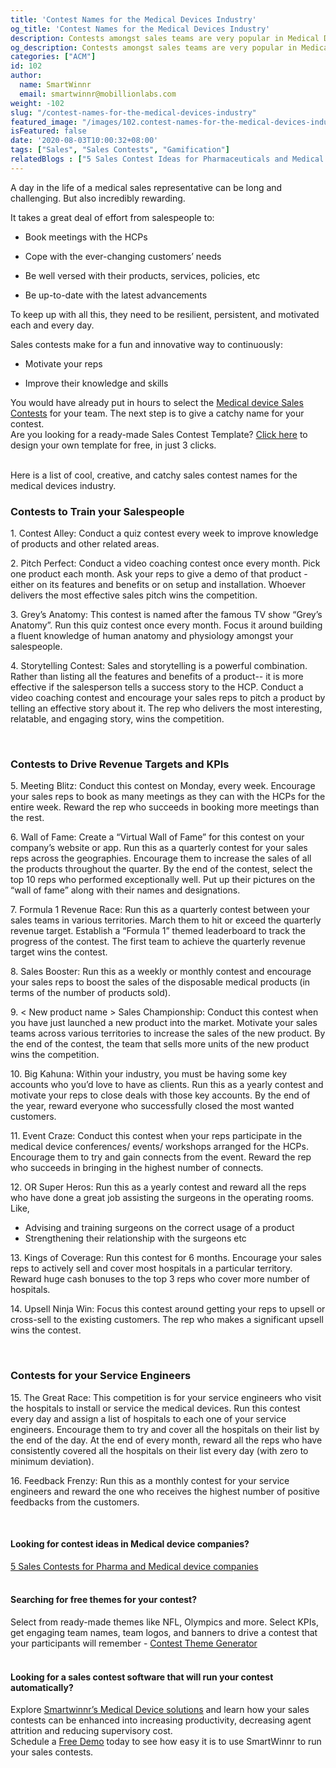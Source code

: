 ```yaml
---
title: 'Contest Names for the Medical Devices Industry'
og_title: 'Contest Names for the Medical Devices Industry'
description: Contests amongst sales teams are very popular in Medical Devices. It could be to drive sales targets or to make learning fun and exciting. Here are some cool, creative, and catchy sales contest names.
og_description: Contests amongst sales teams are very popular in Medical Devices. It could be to drive sales targets or to make learning fun and exciting. Here are some cool, creative, and catchy sales contest names.
categories: ["ACM"]
id: 102
author:
  name: SmartWinnr
  email: smartwinnr@mobillionlabs.com
weight: -102
slug: "/contest-names-for-the-medical-devices-industry"
featured_image: "/images/102.contest-names-for-the-medical-devices-industry.jpg"
isFeatured: false
date: '2020-08-03T10:00:32+08:00'
tags: ["Sales", "Sales Contests", "Gamification"]
relatedBlogs : ["5 Sales Contest Ideas for Pharmaceuticals and Medical Devices Companies", "Top 20 Sales Contest Names", "25 Creative Sales Team Names", "23 Sales incentive ideas to keep your sales team motivated", "Sales Contest Communication Template"]
---
```


A day in the life of a medical sales representative can be long and challenging. But also incredibly rewarding. 

It takes a great deal of effort from salespeople to:

* Book meetings with the HCPs

* Cope with the ever-changing customers’ needs

* Be well versed with their products, services, policies, etc

* Be up-to-date with the latest advancements

To keep up with all this, they need to be resilient, persistent, and motivated each and every day.

Sales contests make for a fun and innovative way to continuously: 

* Motivate your reps 

* Improve their knowledge and skills

<!-- <div class="ml_text_italic ml-margin-bottom10">Looking for some creative medical sales contest ideas? Read our article on <a href="https://www.smartwinnr.com/post/5-sales-contests-for-pharma-and-medical-device-companies/" target="_blank" class="ml-desc-text">5 Sales Contest Ideas for Pharmaceuticals and Medical Devices Companies</a></div>  

Once you select a contest idea that is suitable for your team and business scenario, you need to give it a catchy name.  -->

<div class="">You would have already put in hours to select the <a href="https://smartwinnr.com/post/5-sales-contests-for-pharma-and-medical-device-companies/" target="_blank" class="ml_custom_link">Medical device Sales Contests</a> for your team. The next step is to give a catchy name for your contest.</div>

<div class="ml_pro_tip ml-margin-top20">
  Are you looking for a ready-made <span class="ml_text_bold">Sales Contest Template?</span> <a href="https://tools.smartwinnr.com/#/contest-theme-generator" target="_blank" class="ml_custom_link">Click here</a> to design your own template for free, in just 3 clicks.
</div>

<br>

Here is a list of cool, creative, and catchy sales contest names for the medical devices industry.

### **Contests to Train your Salespeople**

<div class="ml-margin-left10">
  <p><span class="ml_text_bold"> 1. Contest Alley: </span>Conduct a quiz contest every week to <span class="ml_highlighted_text">improve knowledge of products</span> and other related areas.</p>
  <p><span class="ml_text_bold"> 2. Pitch Perfect: </span>Conduct a video coaching contest once every month. Pick one product each month. Ask your reps to give a demo of that product - either on its features and benefits or on setup and installation. Whoever delivers the most <span class="ml_highlighted_text">effective sales pitch</span> wins the competition. </p>
  <p><span class="ml_text_bold"> 3. Grey’s Anatomy: </span>This contest is named after the famous TV show “Grey’s Anatomy”. Run this quiz contest once every month. Focus it around building a fluent <span class="ml_highlighted_text">knowledge of human anatomy and physiology</span> amongst your salespeople.</p>
  <p><span class="ml_text_bold"> 4. Storytelling Contest: </span><span class="ml_highlighted_text">Sales and storytelling</span> is a powerful combination. Rather than listing all the features and benefits of a product-- it is more effective if the salesperson tells a success story to the HCP. Conduct a video coaching contest and encourage your sales reps to pitch a product by telling an effective story about it. The rep who delivers the most interesting, relatable, and engaging story, wins the competition.</p>
</div>

<!-- <div class="ml_text_italic ml-margin-bottom10">Use <a href="https://www.smartwinnr.com/product/targeted-learning/" target="_blank" class="ml-desc-text">SmartWinnr’s Gamified Training Platform</a> to drive your sales training initiatives effectively. You can <a href="https://www.smartwinnr.com/product/targeted-learning/" target="_blank" class="ml-desc-text">send regular knowledge reinforcements, conduct gamified quizzes, </a><a href="https://www.smartwinnr.com/product/sales-coaching/" target="_blank" class="ml-desc-text"> gamified video coaching sessions,</a>and more.</div> -->

<br>

### **Contests to Drive Revenue Targets and KPIs**

<div class="ml-margin-left10">
  <p><span class="ml_text_bold"> 5. Meeting Blitz: </span>Conduct this contest on Monday, every week. Encourage your sales reps to <span class="ml_highlighted_text">book as many meetings</span> as they can with the HCPs for the entire week. Reward the rep who succeeds in booking more meetings than the rest.</p>
  <p><span class="ml_text_bold"> 6. Wall of Fame: </span>Create a “Virtual Wall of Fame” for this contest on your company’s website or app. Run this as a quarterly contest for your sales reps across the geographies. Encourage them to increase the <span class="ml_highlighted_text">sales of all the products</span> throughout the quarter. By the end of the contest, select the top 10 reps who performed exceptionally well. Put up their pictures on the “wall of fame” along with their names and designations. </p>
  <p><span class="ml_text_bold"> 7. Formula 1 Revenue Race: </span>Run this as a quarterly contest between your sales teams in various territories. March them to hit or exceed the <span class="ml_highlighted_text">quarterly revenue target.</span> Establish a “Formula 1” themed leaderboard to track the progress of the contest. The first team to achieve the quarterly revenue target wins the contest.</p>
  <p><span class="ml_text_bold"> 8. Sales Booster: </span>Run this as a weekly or monthly contest and encourage your sales reps to boost the sales of the <span class="ml_highlighted_text">disposable</span> medical products (in terms of the number of products sold).</p>
  <p><span class="ml_text_bold"> 9. < New product name > Sales Championship: </span>Conduct this contest when you have just <span class="ml_highlighted_text">launched a new product</span> into the market. Motivate your sales teams across various territories to increase the sales of the new product. By the end of the contest, the team that sells more units of the new product wins the competition.</p>
  <p><span class="ml_text_bold"> 10. Big Kahuna: </span>Within your industry, you must be having some <span class="ml_highlighted_text">key accounts</span> who you’d love to have as clients. Run this as a yearly contest and motivate your reps to close deals with those key accounts. By the end of the year, reward everyone who successfully closed the most wanted customers.</p>
  <p><span class="ml_text_bold"> 11. Event Craze: </span>Conduct this contest when your reps participate in the medical device conferences/ events/ workshops arranged for the HCPs. Encourage them to try and <span class="ml_highlighted_text">gain connects from the event.</span> Reward the rep who succeeds in bringing in the highest number of connects. </p>
  <p><span class="ml_text_bold"> 12. OR Super Heros: </span>Run this as a yearly contest and reward all the reps who have done a great job <span class="ml_highlighted_text">assisting the surgeons</span> in the operating rooms. Like, </p>
  <ul>
    <li>Advising and training surgeons on the correct usage of a product</li>
    <li>Strengthening their relationship with the surgeons etc</li>
  </ul>
  <p><span class="ml_text_bold"> 13. Kings of Coverage: </span>Run this contest for 6 months. Encourage your sales reps to actively sell and <span class="ml_highlighted_text">cover most hospitals</span> in a particular territory. Reward huge cash bonuses to the top 3 reps who cover more number of hospitals. </p>
  <p><span class="ml_text_bold"> 14. Upsell Ninja Win: </span>Focus this contest around getting your reps to <span class="ml_highlighted_text">upsell or cross-sell to the existing customers.</span> The rep who makes a significant upsell wins the contest. </p>
</div>

<br>

### **Contests for your Service Engineers**

<div class="ml-margin-left10">
  <p><span class="ml_text_bold"> 15. The Great Race: </span>This competition is for your service engineers who visit the hospitals to install or service the medical devices. Run this contest every day and assign a list of hospitals to each one of your service engineers. Encourage them to try and <span class="ml_highlighted_text">cover all the hospitals on their list</span> by the end of the day. At the end of every month, reward all the reps who have consistently covered all the hospitals on their list every day (with zero to minimum deviation). </p>
  <p><span class="ml_text_bold"> 16. Feedback Frenzy: </span>Run this as a monthly contest for your service engineers and reward the one who receives the <span class="ml_highlighted_text">highest number of positive feedbacks from the customers.</span></p>
</div>

<!-- <div class="ml_text_italic ml-margin-bottom10">Once your contest is set, focus on communicating it effectively to your participants. Follow our <a href="https://www.smartwinnr.com/post/sales-contest-communication-template/" target="_blank" class="ml-desc-text">sales contest communication template</a> to announce the contest.</div>  

<div class="ml_text_italic ml-margin-bottom10">Wondering what awards to give to your contest winners? Read our article on <a href="https://www.smartwinnr.com/post/creative-employee-recognition-award-names/" target="_blank" class="ml-desc-text">creative employee recognition awards.</a></div>  

<div class="ml_text_italic ml-margin-bottom10">Worried about the additional work that’s going to hit your desk for this contest? Learn how <a href="https://www.smartwinnr.com/product/sales-contest/" target="_blank" class="ml-desc-text">SmartWinnr</a> can help you conduct these contests automatically, with no effort from you.</div> -->

<br>

#### **Looking for contest ideas in Medical device companies?**

<div class="ml-margin-bottom10"><a href="https://smartwinnr.com/post/5-sales-contests-for-pharma-and-medical-device-companies/" target="_blank" class="ml_custom_link">5 Sales Contests for Pharma and Medical device companies</a></div>

<br>

#### **Searching for free themes for your contest?**

<div class="ml-margin-bottom10">Select from ready-made themes like NFL, Olympics and more. Select KPIs, get engaging team names, team logos, and banners to drive a contest that your participants will remember - <a href="https://tools.smartwinnr.com/#/contest-theme-generator" target="_blank" class="ml_custom_link">Contest Theme Generator</a></div> 

<br>

#### **Looking for a sales contest software that will run your contest automatically?**

<div class="ml-margin-bottom10">Explore <a href="https://www.smartwinnr.com/solutions/medical-devices" target="_blank" class="ml_custom_link">Smartwinnr’s Medical Device solutions</a> and learn how your sales contests can be enhanced into increasing productivity, decreasing agent attrition and reducing supervisory cost.</div>

<div class="ml-margin-bottom10">Schedule a <a href="https://www.smartwinnr.com/request-demo/" target="_blank" class="ml_custom_link">Free Demo</a> today to see how easy it is to use SmartWinnr to run your sales contests. </div>